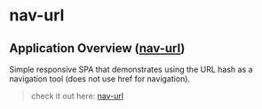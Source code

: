 # nav-url
## Application Overview ([nav-url](https://in-info-web4.informatics.iupui.edu/~arihardw/nav-url/))
 Simple responsive SPA that demonstrates using the URL hash as a navigation tool (does not use href for navigation). 

> check it out here: [nav-url](https://in-info-web4.informatics.iupui.edu/~arihardw/nav-url/)

